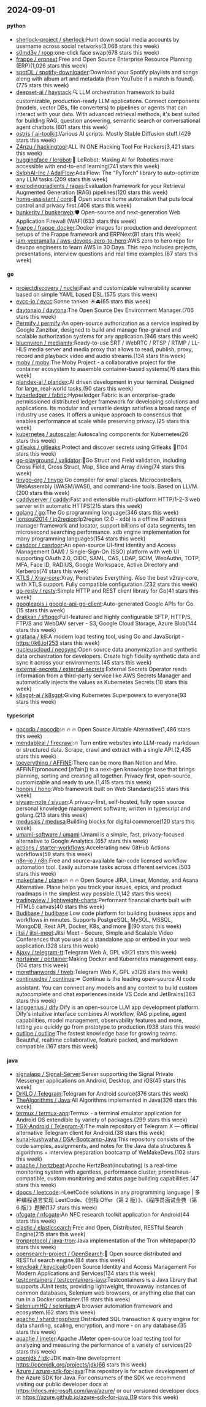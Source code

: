 ## 2024-09-01

#### python
* [sherlock-project / sherlock](https://github.com/sherlock-project/sherlock):Hunt down social media accounts by username across social networks(3,068 stars this week)
* [s0md3v / roop](https://github.com/s0md3v/roop):one-click face swap(678 stars this week)
* [frappe / erpnext](https://github.com/frappe/erpnext):Free and Open Source Enterprise Resource Planning (ERP)(1,026 stars this week)
* [spotDL / spotify-downloader](https://github.com/spotDL/spotify-downloader):Download your Spotify playlists and songs along with album art and metadata (from YouTube if a match is found).(775 stars this week)
* [deepset-ai / haystack](https://github.com/deepset-ai/haystack):🔍 LLM orchestration framework to build customizable, production-ready LLM applications. Connect components (models, vector DBs, file converters) to pipelines or agents that can interact with your data. With advanced retrieval methods, it's best suited for building RAG, question answering, semantic search or conversational agent chatbots.(601 stars this week)
* [ostris / ai-toolkit](https://github.com/ostris/ai-toolkit):Various AI scripts. Mostly Stable Diffusion stuff.(429 stars this week)
* [Z4nzu / hackingtool](https://github.com/Z4nzu/hackingtool):ALL IN ONE Hacking Tool For Hackers(3,421 stars this week)
* [huggingface / lerobot](https://github.com/huggingface/lerobot):🤗 LeRobot: Making AI for Robotics more accessible with end-to-end learning(741 stars this week)
* [SylphAI-Inc / AdalFlow](https://github.com/SylphAI-Inc/AdalFlow):AdalFlow: The “PyTorch” library to auto-optimize any LLM tasks.(209 stars this week)
* [explodinggradients / ragas](https://github.com/explodinggradients/ragas):Evaluation framework for your Retrieval Augmented Generation (RAG) pipelines(120 stars this week)
* [home-assistant / core](https://github.com/home-assistant/core):🏡 Open source home automation that puts local control and privacy first.(406 stars this week)
* [bunkerity / bunkerweb](https://github.com/bunkerity/bunkerweb):🛡️ Open-source and next-generation Web Application Firewall (WAF)(633 stars this week)
* [frappe / frappe_docker](https://github.com/frappe/frappe_docker):Docker images for production and development setups of the Frappe framework and ERPNext(81 stars this week)
* [iam-veeramalla / aws-devops-zero-to-hero](https://github.com/iam-veeramalla/aws-devops-zero-to-hero):AWS zero to hero repo for devops engineers to learn AWS in 30 Days. This repo includes projects, presentations, interview questions and real time examples.(67 stars this week)

#### go
* [projectdiscovery / nuclei](https://github.com/projectdiscovery/nuclei):Fast and customizable vulnerability scanner based on simple YAML based DSL.(575 stars this week)
* [evcc-io / evcc](https://github.com/evcc-io/evcc):Sonne tanken ☀️🚘(65 stars this week)
* [daytonaio / daytona](https://github.com/daytonaio/daytona):The Open Source Dev Environment Manager.(706 stars this week)
* [Permify / permify](https://github.com/Permify/permify):An open-source authorization as a service inspired by Google Zanzibar, designed to build and manage fine-grained and scalable authorization systems for any application.(946 stars this week)
* [bluenviron / mediamtx](https://github.com/bluenviron/mediamtx):Ready-to-use SRT / WebRTC / RTSP / RTMP / LL-HLS media server and media proxy that allows to read, publish, proxy, record and playback video and audio streams.(134 stars this week)
* [moby / moby](https://github.com/moby/moby):The Moby Project - a collaborative project for the container ecosystem to assemble container-based systems(76 stars this week)
* [plandex-ai / plandex](https://github.com/plandex-ai/plandex):AI driven development in your terminal. Designed for large, real-world tasks.(90 stars this week)
* [hyperledger / fabric](https://github.com/hyperledger/fabric):Hyperledger Fabric is an enterprise-grade permissioned distributed ledger framework for developing solutions and applications. Its modular and versatile design satisfies a broad range of industry use cases. It offers a unique approach to consensus that enables performance at scale while preserving privacy.(25 stars this week)
* [kubernetes / autoscaler](https://github.com/kubernetes/autoscaler):Autoscaling components for Kubernetes(26 stars this week)
* [gitleaks / gitleaks](https://github.com/gitleaks/gitleaks):Protect and discover secrets using Gitleaks 🔑(104 stars this week)
* [go-playground / validator](https://github.com/go-playground/validator):💯Go Struct and Field validation, including Cross Field, Cross Struct, Map, Slice and Array diving(74 stars this week)
* [tinygo-org / tinygo](https://github.com/tinygo-org/tinygo):Go compiler for small places. Microcontrollers, WebAssembly (WASM/WASI), and command-line tools. Based on LLVM.(200 stars this week)
* [caddyserver / caddy](https://github.com/caddyserver/caddy):Fast and extensible multi-platform HTTP/1-2-3 web server with automatic HTTPS(215 stars this week)
* [golang / go](https://github.com/golang/go):The Go programming language(346 stars this week)
* [lionsoul2014 / ip2region](https://github.com/lionsoul2014/ip2region):Ip2region (2.0 - xdb) is a offline IP address manager framework and locator, support billions of data segments, ten microsecond searching performance. xdb engine implementation for many programming languages(154 stars this week)
* [casdoor / casdoor](https://github.com/casdoor/casdoor):An open-source UI-first Identity and Access Management (IAM) / Single-Sign-On (SSO) platform with web UI supporting OAuth 2.0, OIDC, SAML, CAS, LDAP, SCIM, WebAuthn, TOTP, MFA, Face ID, RADIUS, Google Workspace, Active Directory and Kerberos(74 stars this week)
* [XTLS / Xray-core](https://github.com/XTLS/Xray-core):Xray, Penetrates Everything. Also the best v2ray-core, with XTLS support. Fully compatible configuration.(232 stars this week)
* [go-resty / resty](https://github.com/go-resty/resty):Simple HTTP and REST client library for Go(41 stars this week)
* [googleapis / google-api-go-client](https://github.com/googleapis/google-api-go-client):Auto-generated Google APIs for Go.(15 stars this week)
* [drakkan / sftpgo](https://github.com/drakkan/sftpgo):Full-featured and highly configurable SFTP, HTTP/S, FTP/S and WebDAV server - S3, Google Cloud Storage, Azure Blob(144 stars this week)
* [grafana / k6](https://github.com/grafana/k6):A modern load testing tool, using Go and JavaScript - https://k6.io(253 stars this week)
* [nucleuscloud / neosync](https://github.com/nucleuscloud/neosync):Open source data anonymization and synthetic data orchestration for developers. Create high fidelity synthetic data and sync it across your environments.(45 stars this week)
* [external-secrets / external-secrets](https://github.com/external-secrets/external-secrets):External Secrets Operator reads information from a third-party service like AWS Secrets Manager and automatically injects the values as Kubernetes Secrets.(18 stars this week)
* [k8sgpt-ai / k8sgpt](https://github.com/k8sgpt-ai/k8sgpt):Giving Kubernetes Superpowers to everyone(93 stars this week)

#### typescript
* [nocodb / nocodb](https://github.com/nocodb/nocodb):🔥 🔥 🔥 Open Source Airtable Alternative(1,486 stars this week)
* [mendableai / firecrawl](https://github.com/mendableai/firecrawl):🔥 Turn entire websites into LLM-ready markdown or structured data. Scrape, crawl and extract with a single API.(2,435 stars this week)
* [toeverything / AFFiNE](https://github.com/toeverything/AFFiNE):There can be more than Notion and Miro. AFFiNE(pronounced [ə‘fain]) is a next-gen knowledge base that brings planning, sorting and creating all together. Privacy first, open-source, customizable and ready to use.(1,415 stars this week)
* [honojs / hono](https://github.com/honojs/hono):Web framework built on Web Standards(255 stars this week)
* [siyuan-note / siyuan](https://github.com/siyuan-note/siyuan):A privacy-first, self-hosted, fully open source personal knowledge management software, written in typescript and golang.(213 stars this week)
* [medusajs / medusa](https://github.com/medusajs/medusa):Building blocks for digital commerce(120 stars this week)
* [umami-software / umami](https://github.com/umami-software/umami):Umami is a simple, fast, privacy-focused alternative to Google Analytics.(657 stars this week)
* [actions / starter-workflows](https://github.com/actions/starter-workflows):Accelerating new GitHub Actions workflows(59 stars this week)
* [n8n-io / n8n](https://github.com/n8n-io/n8n):Free and source-available fair-code licensed workflow automation tool. Easily automate tasks across different services.(503 stars this week)
* [makeplane / plane](https://github.com/makeplane/plane):🔥 🔥 🔥 Open Source JIRA, Linear, Monday, and Asana Alternative. Plane helps you track your issues, epics, and product roadmaps in the simplest way possible.(1,142 stars this week)
* [tradingview / lightweight-charts](https://github.com/tradingview/lightweight-charts):Performant financial charts built with HTML5 canvas(40 stars this week)
* [Budibase / budibase](https://github.com/Budibase/budibase):Low code platform for building business apps and workflows in minutes. Supports PostgreSQL, MySQL, MSSQL, MongoDB, Rest API, Docker, K8s, and more 🚀(90 stars this week)
* [jitsi / jitsi-meet](https://github.com/jitsi/jitsi-meet):Jitsi Meet - Secure, Simple and Scalable Video Conferences that you use as a standalone app or embed in your web application.(328 stars this week)
* [Ajaxy / telegram-tt](https://github.com/Ajaxy/telegram-tt):Telegram Web A, GPL v3(21 stars this week)
* [portainer / portainer](https://github.com/portainer/portainer):Making Docker and Kubernetes management easy.(104 stars this week)
* [morethanwords / tweb](https://github.com/morethanwords/tweb):Telegram Web K, GPL v3(26 stars this week)
* [continuedev / continue](https://github.com/continuedev/continue):⏩ Continue is the leading open-source AI code assistant. You can connect any models and any context to build custom autocomplete and chat experiences inside VS Code and JetBrains(363 stars this week)
* [langgenius / dify](https://github.com/langgenius/dify):Dify is an open-source LLM app development platform. Dify's intuitive interface combines AI workflow, RAG pipeline, agent capabilities, model management, observability features and more, letting you quickly go from prototype to production.(938 stars this week)
* [outline / outline](https://github.com/outline/outline):The fastest knowledge base for growing teams. Beautiful, realtime collaborative, feature packed, and markdown compatible.(167 stars this week)

#### java
* [signalapp / Signal-Server](https://github.com/signalapp/Signal-Server):Server supporting the Signal Private Messenger applications on Android, Desktop, and iOS(45 stars this week)
* [DrKLO / Telegram](https://github.com/DrKLO/Telegram):Telegram for Android source(376 stars this week)
* [TheAlgorithms / Java](https://github.com/TheAlgorithms/Java):All Algorithms implemented in Java(326 stars this week)
* [termux / termux-app](https://github.com/termux/termux-app):Termux - a terminal emulator application for Android OS extendible by variety of packages.(299 stars this week)
* [TGX-Android / Telegram-X](https://github.com/TGX-Android/Telegram-X):The main repository of Telegram X — official alternative Telegram client for Android.(38 stars this week)
* [kunal-kushwaha / DSA-Bootcamp-Java](https://github.com/kunal-kushwaha/DSA-Bootcamp-Java):This repository consists of the code samples, assignments, and notes for the Java data structures & algorithms + interview preparation bootcamp of WeMakeDevs.(102 stars this week)
* [apache / hertzbeat](https://github.com/apache/hertzbeat):Apache HertzBeat(incubating) is a real-time monitoring system with agentless, performance cluster, prometheus-compatible, custom monitoring and status page building capabilities.(47 stars this week)
* [doocs / leetcode](https://github.com/doocs/leetcode):🔥LeetCode solutions in any programming language | 多种编程语言实现 LeetCode、《剑指 Offer（第 2 版）》、《程序员面试金典（第 6 版）》题解(137 stars this week)
* [nfcgate / nfcgate](https://github.com/nfcgate/nfcgate):An NFC research toolkit application for Android(44 stars this week)
* [elastic / elasticsearch](https://github.com/elastic/elasticsearch):Free and Open, Distributed, RESTful Search Engine(215 stars this week)
* [tronprotocol / java-tron](https://github.com/tronprotocol/java-tron):Java implementation of the Tron whitepaper(10 stars this week)
* [opensearch-project / OpenSearch](https://github.com/opensearch-project/OpenSearch):🔎 Open source distributed and RESTful search engine.(84 stars this week)
* [keycloak / keycloak](https://github.com/keycloak/keycloak):Open Source Identity and Access Management For Modern Applications and Services(134 stars this week)
* [testcontainers / testcontainers-java](https://github.com/testcontainers/testcontainers-java):Testcontainers is a Java library that supports JUnit tests, providing lightweight, throwaway instances of common databases, Selenium web browsers, or anything else that can run in a Docker container.(18 stars this week)
* [SeleniumHQ / selenium](https://github.com/SeleniumHQ/selenium):A browser automation framework and ecosystem.(62 stars this week)
* [apache / shardingsphere](https://github.com/apache/shardingsphere):Distributed SQL transaction & query engine for data sharding, scaling, encryption, and more - on any database.(35 stars this week)
* [apache / jmeter](https://github.com/apache/jmeter):Apache JMeter open-source load testing tool for analyzing and measuring the performance of a variety of services(20 stars this week)
* [openjdk / jdk](https://github.com/openjdk/jdk):JDK main-line development https://openjdk.org/projects/jdk(66 stars this week)
* [Azure / azure-sdk-for-java](https://github.com/Azure/azure-sdk-for-java):This repository is for active development of the Azure SDK for Java. For consumers of the SDK we recommend visiting our public developer docs at https://docs.microsoft.com/java/azure/ or our versioned developer docs at https://azure.github.io/azure-sdk-for-java.(19 stars this week)

